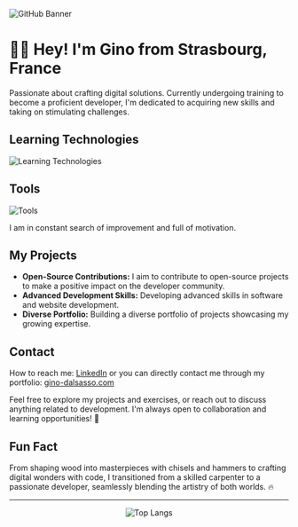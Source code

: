![GitHub Banner](https://github.com/ginodalsasso/ginodalsasso/assets/159161313/25b37daa-3537-4cb1-a617-84a46e5159be)

# 👋🏻 Hey! I'm Gino from Strasbourg, France

Passionate about crafting digital solutions. Currently undergoing training to become a proficient developer, I'm dedicated to acquiring new skills and taking on stimulating challenges.

## Learning Technologies

<img src="https://skillicons.dev/icons?i=html,css,php,js,ts,mysql,symfony,react,tailwind,jquery,mongodb" alt="Learning Technologies" />


## Tools

<img src="https://skillicons.dev/icons?i=git,github,vscode,figma,ai,ps,notion,docker,vite,nodejs" alt="Tools" />


I am in constant search of improvement and full of motivation.

## My Projects
- **Open-Source Contributions:** I aim to contribute to open-source projects to make a positive impact on the developer community.
- **Advanced Development Skills:** Developing advanced skills in software and website development.
- **Diverse Portfolio:** Building a diverse portfolio of projects showcasing my growing expertise.

## Contact
How to reach me: [LinkedIn](https://www.linkedin.com/in/gino-dalsasso) or you can directly contact me through my portfolio: [gino-dalsasso.com](https://gino-dalsasso.com/)

Feel free to explore my projects and exercises, or reach out to discuss anything related to development. I'm always open to collaboration and learning opportunities! 🚀

## Fun Fact
From shaping wood into masterpieces with chisels and hammers to crafting digital wonders with code, I transitioned from a skilled carpenter to a passionate developer, seamlessly blending the artistry of both worlds. 🔥

---

<p align="center">
  <img src="https://github-readme-stats.vercel.app/api/top-langs/?username=ginodalsasso&layout=compact" alt="Top Langs" />
</p>
